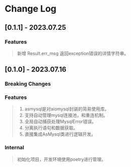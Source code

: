 # Change Log

## [0.1.1] - 2023.07.25

### Features

> 新增 Result.err_msg 返回exception错误的详情字符串。

## [0.1.0] - 2023.07.16

### Breaking Changes

### Features

> 1. asmysql是对aiomysql封装的简易使用库。
> 2. 支持自动管理mysql连接池，和重连机制。
> 3. 全局自动捕获处理MysqlError错误。
> 4. 分离执行语句和数据获取。
> 5. 直接集成AsMysql类进行逻辑开发。

### Internal

> 初始化项目，开发环境使用poetry进行管理。
